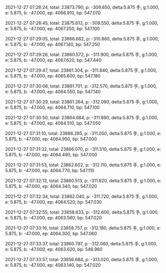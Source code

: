 2021-12-27 07:28:24, total: 23873.790, p: -309.650, delta:5.875 手, g:1.000, e: 5.875, b: -47.000, ep: 4066.910, bp: 547.070

2021-12-27 07:28:45, total: 23875.613, p: -309.550, delta:5.875 手, g:1.000, e: 5.875, b: -47.000, ep: 4067.250, bp: 547.100

2021-12-27 07:29:05, total: 23866.682, p: -310.860, delta:5.875 手, g:1.000, e: 5.875, b: -47.000, ep: 4067.140, bp: 547.250

2021-12-27 07:29:26, total: 23860.572, p: -311.900, delta:5.875 手, g:1.000, e: 5.875, b: -47.000, ep: 4067.620, bp: 547.440

2021-12-27 07:29:47, total: 23861.304, p: -311.840, delta:5.875 手, g:1.000, e: 5.875, b: -47.000, ep: 4065.600, bp: 547.180

2021-12-27 07:30:08, total: 23861.701, p: -312.570, delta:5.875 手, g:1.000, e: 5.875, b: -47.000, ep: 4064.550, bp: 547.140

2021-12-27 07:30:29, total: 23861.264, p: -312.090, delta:5.875 手, g:1.000, e: 5.875, b: -47.000, ep: 4064.710, bp: 547.100

2021-12-27 07:30:50, total: 23864.684, p: -311.890, delta:5.875 手, g:1.000, e: 5.875, b: -47.000, ep: 4064.510, bp: 547.050

2021-12-27 07:31:10, total: 23866.285, p: -311.050, delta:5.875 手, g:1.000, e: 5.875, b: -47.000, ep: 4064.950, bp: 547.000

2021-12-27 07:31:32, total: 23866.070, p: -311.510, delta:5.875 手, g:1.000, e: 5.875, b: -47.000, ep: 4064.490, bp: 547.000

2021-12-27 07:31:53, total: 23862.602, p: -312.110, delta:5.875 手, g:1.000, e: 5.875, b: -47.000, ep: 4064.770, bp: 547.110

2021-12-27 07:32:13, total: 23860.513, p: -311.820, delta:5.875 手, g:1.000, e: 5.875, b: -47.000, ep: 4064.340, bp: 547.020

2021-12-27 07:32:34, total: 23862.040, p: -311.720, delta:5.875 手, g:1.000, e: 5.875, b: -47.000, ep: 4064.520, bp: 547.030

2021-12-27 07:32:55, total: 23858.633, p: -312.600, delta:5.875 手, g:1.000, e: 5.875, b: -47.000, ep: 4063.560, bp: 547.020

2021-12-27 07:33:16, total: 23858.757, p: -312.180, delta:5.875 手, g:1.000, e: 5.875, b: -47.000, ep: 4064.300, bp: 547.060

2021-12-27 07:33:37, total: 23860.797, p: -312.060, delta:5.875 手, g:1.000, e: 5.875, b: -47.000, ep: 4063.620, bp: 546.960

2021-12-27 07:33:57, total: 23856.684, p: -313.020, delta:5.875 手, g:1.000, e: 5.875, b: -47.000, ep: 4063.140, bp: 547.020